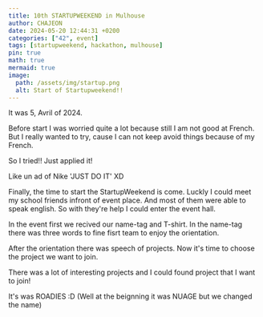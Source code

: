 ```yaml
---
title: 10th STARTUPWEEKEND in Mulhouse
author: CHAJEON
date: 2024-05-20 12:44:31 +0200
categories: ["42", event]
tags: [startupweekend, hackathon, mulhouse]
pin: true
math: true
mermaid: true
image:
  path: /assets/img/startup.png
  alt: Start of Startupweekend!!
---
```

<!-- <details>
<summary>Index</summary>
<div markdown="1">
</div>
- [index title](#sub-title)
</details> -->

It was 5, Avril of 2024. 

Before start I was worried quite a lot because still I am not good at French. But I really wanted to try, cause I can not keep avoid things because of my French. 

So I tried!! Just applied it!

Like un ad of Nike 'JUST DO IT' XD

Finally, the time to start the StartupWeekend is come.
Luckly I could meet my school friends infront of event place. And most of them were able to speak english.
So with they're help I could enter the event hall.

In the event first we recived our name-tag and T-shirt.
In the name-tag there was three words to fine fisrt team to enjoy the orientation.

After the orientation there was speech of projects. Now it's time to choose the project we want to join.

There was a lot of interesting projects and I could found project that I want to join!

It's was ROADIES :D (Well at the beignning it was NUAGE but we changed the name)

